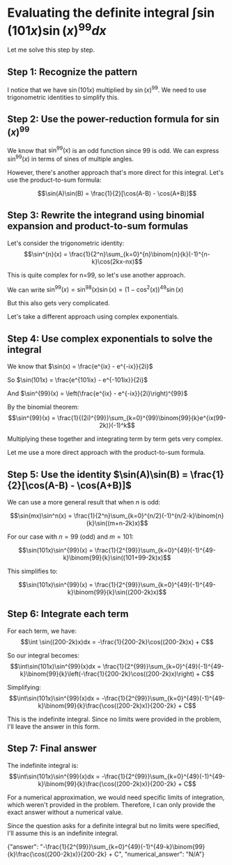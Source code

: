 # Evaluating the definite integral $\int\sin(101x)\sin(x)^{99}dx$

Let me solve this step by step.

## Step 1: Recognize the pattern
I notice that we have $\sin(101x)$ multiplied by $\sin(x)^{99}$. We need to use trigonometric identities to simplify this.

## Step 2: Use the power-reduction formula for $\sin(x)^{99}$
We know that $\sin^{99}(x)$ is an odd function since 99 is odd. We can express $\sin^{99}(x)$ in terms of sines of multiple angles.

However, there's another approach that's more direct for this integral. Let's use the product-to-sum formula:

$$\sin(A)\sin(B) = \frac{1}{2}[\cos(A-B) - \cos(A+B)]$$

## Step 3: Rewrite the integrand using binomial expansion and product-to-sum formulas

Let's consider the trigonometric identity:
$$\sin^{n}(x) = \frac{1}{2^n}\sum_{k=0}^{n}\binom{n}{k}(-1)^{n-k}\cos(2kx-nx)$$

This is quite complex for n=99, so let's use another approach.

We can write $\sin^{99}(x) = \sin^{98}(x)\sin(x) = (1-\cos^2(x))^{49}\sin(x)$

But this also gets very complicated.

Let's take a different approach using complex exponentials.

## Step 4: Use complex exponentials to solve the integral

We know that $\sin(x) = \frac{e^{ix} - e^{-ix}}{2i}$

So $\sin(101x) = \frac{e^{101ix} - e^{-101ix}}{2i}$

And $\sin^{99}(x) = \left(\frac{e^{ix} - e^{-ix}}{2i}\right)^{99}$

By the binomial theorem:
$$\sin^{99}(x) = \frac{1}{(2i)^{99}}\sum_{k=0}^{99}\binom{99}{k}e^{ix(99-2k)}(-1)^k$$

Multiplying these together and integrating term by term gets very complex.

Let me use a more direct approach with the product-to-sum formula.

## Step 5: Use the identity $\sin(A)\sin(B) = \frac{1}{2}[\cos(A-B) - \cos(A+B)]$

We can use a more general result that when $n$ is odd:

$$\sin(mx)\sin^n(x) = \frac{1}{2^n}\sum_{k=0}^{n/2}(-1)^{n/2-k}\binom{n}{k}\sin((m+n-2k)x)$$

For our case with $n=99$ (odd) and $m=101$:

$$\sin(101x)\sin^{99}(x) = \frac{1}{2^{99}}\sum_{k=0}^{49}(-1)^{49-k}\binom{99}{k}\sin((101+99-2k)x)$$

This simplifies to:

$$\sin(101x)\sin^{99}(x) = \frac{1}{2^{99}}\sum_{k=0}^{49}(-1)^{49-k}\binom{99}{k}\sin((200-2k)x)$$

## Step 6: Integrate each term

For each term, we have:
$$\int \sin((200-2k)x)dx = -\frac{1}{200-2k}\cos((200-2k)x) + C$$

So our integral becomes:
$$\int\sin(101x)\sin^{99}(x)dx = \frac{1}{2^{99}}\sum_{k=0}^{49}(-1)^{49-k}\binom{99}{k}\left(-\frac{1}{200-2k}\cos((200-2k)x)\right) + C$$

Simplifying:
$$\int\sin(101x)\sin^{99}(x)dx = -\frac{1}{2^{99}}\sum_{k=0}^{49}(-1)^{49-k}\binom{99}{k}\frac{\cos((200-2k)x)}{200-2k} + C$$

This is the indefinite integral. Since no limits were provided in the problem, I'll leave the answer in this form.

## Step 7: Final answer

The indefinite integral is:
$$\int\sin(101x)\sin^{99}(x)dx = -\frac{1}{2^{99}}\sum_{k=0}^{49}(-1)^{49-k}\binom{99}{k}\frac{\cos((200-2k)x)}{200-2k} + C$$

For a numerical approximation, we would need specific limits of integration, which weren't provided in the problem. Therefore, I can only provide the exact answer without a numerical value.

Since the question asks for a definite integral but no limits were specified, I'll assume this is an indefinite integral.

{"answer": "-\\frac{1}{2^{99}}\\sum_{k=0}^{49}(-1)^{49-k}\\binom{99}{k}\\frac{\\cos((200-2k)x)}{200-2k} + C", "numerical_answer": "N/A"}